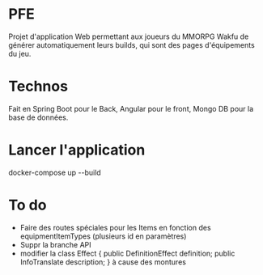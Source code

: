 # PFE 
Projet d'application Web permettant aux joueurs du MMORPG Wakfu de générer automatiquement leurs builds, qui sont des pages d'équipements du jeu.

# Technos
Fait en Spring Boot pour le Back, Angular pour le front, Mongo DB pour la base de données.

# Lancer l'application
docker-compose up --build

# To do
- Faire des routes spéciales pour les Items en fonction des equipmentItemTypes (plusieurs id en paramètres)
- Suppr la branche API
- modifier la class Effect {
    public DefinitionEffect definition;
    public InfoTranslate description;
} à cause des montures
